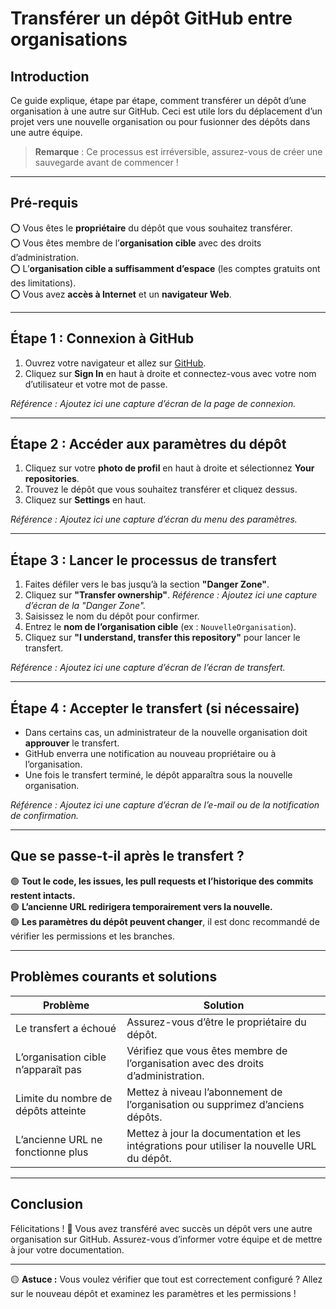 # **Transférer un dépôt GitHub entre organisations**

## **Introduction**
Ce guide explique, étape par étape, comment transférer un dépôt d’une organisation à une autre sur GitHub. Ceci est utile lors du déplacement d’un projet vers une nouvelle organisation ou pour fusionner des dépôts dans une autre équipe.

> **Remarque** : Ce processus est irréversible, assurez-vous de créer une sauvegarde avant de commencer !

---

## **Pré-requis**
⭕ Vous êtes le **propriétaire** du dépôt que vous souhaitez transférer.  
⭕ Vous êtes membre de l’**organisation cible** avec des droits d’administration.  
⭕ L’**organisation cible a suffisamment d’espace** (les comptes gratuits ont des limitations).  
⭕ Vous avez **accès à Internet** et un **navigateur Web**.  

---

## **Étape 1 : Connexion à GitHub**
1. Ouvrez votre navigateur et allez sur [GitHub](https://github.com/).
2. Cliquez sur **Sign In** en haut à droite et connectez-vous avec votre nom d’utilisateur et votre mot de passe.

*Référence : Ajoutez ici une capture d’écran de la page de connexion.*

---

## **Étape 2 : Accéder aux paramètres du dépôt**
1. Cliquez sur votre **photo de profil** en haut à droite et sélectionnez **Your repositories**.
2. Trouvez le dépôt que vous souhaitez transférer et cliquez dessus.
3. Cliquez sur **Settings** en haut.

*Référence : Ajoutez ici une capture d’écran du menu des paramètres.*

---

## **Étape 3 : Lancer le processus de transfert**
1. Faites défiler vers le bas jusqu’à la section **"Danger Zone"**.
2. Cliquez sur **"Transfer ownership"**.
   *Référence : Ajoutez ici une capture d’écran de la "Danger Zone".*
3. Saisissez le nom du dépôt pour confirmer.
4. Entrez le **nom de l’organisation cible** (ex : `NouvelleOrganisation`).
5. Cliquez sur **"I understand, transfer this repository"** pour lancer le transfert.

*Référence : Ajoutez ici une capture d’écran de l’écran de transfert.*

---

## **Étape 4 : Accepter le transfert (si nécessaire)**
- Dans certains cas, un administrateur de la nouvelle organisation doit **approuver** le transfert.
- GitHub enverra une notification au nouveau propriétaire ou à l’organisation.
- Une fois le transfert terminé, le dépôt apparaîtra sous la nouvelle organisation.

*Référence : Ajoutez ici une capture d’écran de l’e-mail ou de la notification de confirmation.*

---

## **Que se passe-t-il après le transfert ?**
🟢 **Tout le code, les issues, les pull requests et l’historique des commits restent intacts.**  
🟢 **L’ancienne URL redirigera temporairement vers la nouvelle.**  
🟢 **Les paramètres du dépôt peuvent changer**, il est donc recommandé de vérifier les permissions et les branches.

---

## **Problèmes courants et solutions**
| Problème | Solution |
|----------|----------|
| Le transfert a échoué | Assurez-vous d’être le propriétaire du dépôt. |
| L’organisation cible n’apparaît pas | Vérifiez que vous êtes membre de l’organisation avec des droits d’administration. |
| Limite du nombre de dépôts atteinte | Mettez à niveau l’abonnement de l’organisation ou supprimez d’anciens dépôts. |
| L’ancienne URL ne fonctionne plus | Mettez à jour la documentation et les intégrations pour utiliser la nouvelle URL du dépôt. |

---

## **Conclusion**
Félicitations ! 🎉 Vous avez transféré avec succès un dépôt vers une autre organisation sur GitHub. Assurez-vous d’informer votre équipe et de mettre à jour votre documentation.

---

🟡 **Astuce :** Vous voulez vérifier que tout est correctement configuré ? Allez sur le nouveau dépôt et examinez les paramètres et les permissions !  
